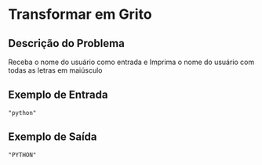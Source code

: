 # Transformar em Grito

## Descrição do Problema

Receba o nome do usuário como entrada e Imprima o nome do usuário com todas as letras em maiúsculo

## Exemplo de Entrada

```
"python"
```

## Exemplo de Saída

```
"PYTHON"
```
